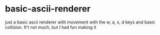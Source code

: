 # basic-ascii-renderer
just a basic ascii renderer with movement with the w, a, s, d keys and basic collision. It't not much, but I had fun making it
